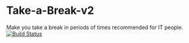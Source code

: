 # Take-a-Break-v2
Make you take a break in periods of times recommended for IT people.
[![Build Status](https://travis-ci.org/{ORG-or-USERNAME}/{REPO-NAME}.png?branch=master)](https://travis-ci.org/{ORG-or-USERNAME}/{REPO-NAME})
